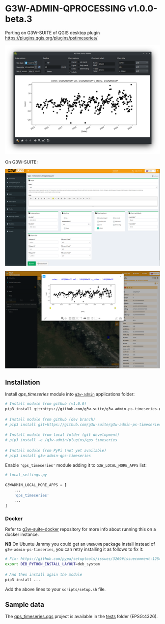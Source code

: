 # G3W-ADMIN-QPROCESSING v1.0.0-beta.3

Porting on G3W-SUITE of QGIS desktop plugin https://plugins.qgis.org/plugins/pstimeseries/

![QGIS desktop](media/screenshot.png)

On G3W-SUITE:

![G3W-ADMIN](media/screenshot_admin.png)

![G3W-CLIENT](media/screenshot_client.png)

## Installation

Install *qps_timeseries* module into [`g3w-admin`](https://github.com/g3w-suite/g3w-admin/tree/v.3.7.x/g3w-admin) applications folder:

```sh
# Install module from github (v1.0.0)
pip3 install git+https://github.com/g3w-suite/g3w-admin-ps-timeseries.git@v1.0.0

# Install module from github (dev branch)
# pip3 install git+https://github.com/g3w-suite/g3w-admin-ps-timeseries.git@dev

# Install module from local folder (git development)
# pip3 install -e /g3w-admin/plugins/qps_timeseries

# Install module from PyPi (not yet available)
# pip3 install g3w-admin-qps-timeseries
```

Enable `'qps_timeseries'` module adding it to `G3W_LOCAL_MORE_APPS` list:

```py
# local_settings.py

G3WADMIN_LOCAL_MORE_APPS = [
    ...
    'qps_timeseries'
    ...
]
```

### Docker
Refer to [g3w-suite-docker](https://github.com/g3w-suite/g3w-suite-docker) repository for more info about running this on a docker instance.

**NB** On Ubuntu Jammy you could get an `UNKNOWN` package install instead of `g3w-admin-ps-timseries`, you can retry installing it as follows to fix it:

```sh
# Fix: https://github.com/pypa/setuptools/issues/3269#issuecomment-1254507377
export DEB_PYTHON_INSTALL_LAYOUT=deb_system

# And then install again the module
pip3 install ...
```
Add the above lines to your `scripts/setup.sh` file.

## Sample data

The [qps_timeseries.qgs](qps_timeseries/tests/data/projects/qps_timeseries.qgs) project is available in the [tests](qps_timeseries/tests/data/) folder (EPSG:4326).
